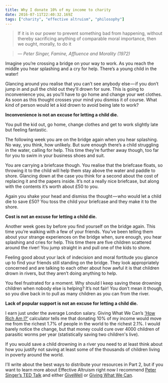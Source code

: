 ```yaml
---
title: Why I donate 10% of my income to charity
date: 2016-07-11T22:40:32.169Z
tags: ["charity", "effective altruism", "philosophy"]
---
```


> If it is in our power to prevent something bad from happening, without thereby sacrificing anything of comparable moral importance, then we ought, morally, to do it

<!-- excerpt -->

> — <cite>Peter Singer, Famine, Affluence and Morality (1972)</cite>

Imagine you’re crossing a bridge on your way to work. As you reach the middle you hear splashing and a cry for help. There’s a young child in the water!

Glancing around you realise that you can’t see anybody else — if you don’t jump in and pull the child out they’ll drown for sure. This is going to inconvenience you, as you’ll have to go home and change your wet clothes. As soon as this thought crosses your mind you dismiss it of course. What kind of person would let a kid drown to avoid being late to work?

**Inconvenience is not an excuse for letting a child die.**

You pull the kid out, go home, change clothes and get to work slightly late but feeling fantastic.

The following week you are on the bridge again when you hear splashing. No way, you think, how unlikely. But sure enough there’s a child struggling in the water, calling for help. This time they’re further away though, too far for you to swim in your business shoes and suit.

You are carrying a briefcase though. You realise that the briefcase floats, so throwing it to the child will help them stay above the water and paddle to shore. Glancing down at the case you think for a second about the cost of replacing it and the papers inside. It’s not a really nice briefcase, but along with the contents it’s worth about £50 to you.

Again you shake your head and dismiss the thought — who would let a child die to save £50? You toss the child your briefcase and they make it to the shore.

**Cost is not an excuse for letting a child die.**

Another week goes by before you find yourself on the bridge again. This time you’re walking with a few of your friends. You’ve been telling them about your strange experiences on the bridge when, sure enough, you hear splashing and cries for help. This time there are five children scattered around the river! You jump straight in and pull one of the kids to shore.

Feeling good about your lack of indecision and moral fortitude you glance up to find your friends still standing on the bridge. They look appropriately concerned and are talking to each other about how awful it is that children drown in rivers, but they aren’t doing anything to help.

You feel frustrated for a moment. Why should I keep saving these drowning children when nobody else is helping? It’s not fair! You don’t mean it though, so you dive back in to pull as many children as you can from the river.

**Lack of popular support is not an excuse for letting a child die.**

I earn just under the average London salary. Giving What We Can’s [‘How Rich Am I?’] calculator tells me that donating 10% of my income would move me from the richest 1.7% of people in the world to the richest 2.1%. I would barely notice the change, but that money could cure over 4000 children of parasitic worms per year (statistically saving two children's live).

If you would save a child drowning in a river you need to at least think about how you justify not saving at least some of the thousands of children living in poverty around the world.

I’ll write about the best ways to distribute your resources in Part 2, but if you want to learn more about Effective Altruism right now I recommend [Peter Singer’s TED Talk] and either [GiveWell](USA) or [Giving What We Can](UK).

[‘how rich am i?’]: https://www.givingwhatwecan.org/get-involved/how-rich-am-i/
[peter singer’s ted talk]: https://www.ted.com/talks/peter_singer_the_why_and_how_of_effective_altruism
[givewell]: http://www.givewell.org/
[giving what we can]: https://www.givingwhatwecan.org/
